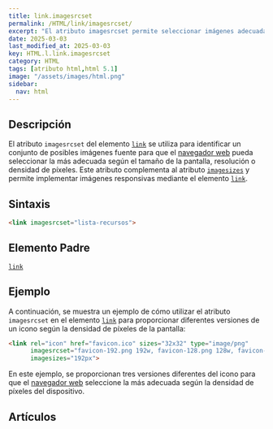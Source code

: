 ```yaml
---
title: link.imagesrcset
permalink: /HTML/link/imagesrcset/
excerpt: "El atributo imagesrcset permite seleccionar imágenes adecuadas según la pantalla y resolución."
date: 2025-03-03
last_modified_at: 2025-03-03
key: HTML.l.link.imagesrcset
category: HTML
tags: [atributo html,html 5.1]
image: "/assets/images/html.png"
sidebar:
  nav: html
---
```


## Descripción


El atributo `imagesrcset` del elemento [`link`](https://www.w3api.com/HTML/link/) se utiliza para identificar un conjunto de posibles imágenes fuente para que el [navegador web](https://www.ayudaenlaweb.com/navegadores/que-es-un-navegador/) pueda seleccionar la más adecuada según el tamaño de la pantalla, resolución o densidad de píxeles. Este atributo complementa al atributo [`imagesizes`](https://www.w3api.com/HTML/link/imagesizes/) y permite implementar imágenes responsivas mediante el elemento [`link`](https://www.w3api.com/HTML/link/).


## Sintaxis


```html
<link imagesrcset="lista-recursos">
```


## Elemento Padre


[`link`](https://www.w3api.com/HTML/link/)


## Ejemplo


A continuación, se muestra un ejemplo de cómo utilizar el atributo `imagesrcset` en el elemento [`link`](https://www.w3api.com/HTML/link/) para proporcionar diferentes versiones de un icono según la densidad de píxeles de la pantalla:


```html
<link rel="icon" href="favicon.ico" sizes="32x32" type="image/png" 
      imagesrcset="favicon-192.png 192w, favicon-128.png 128w, favicon-64.png 64w" 
      imagesizes="192px">

```


En este ejemplo, se proporcionan tres versiones diferentes del icono para que el [navegador web](https://www.ayudaenlaweb.com/navegadores/que-es-un-navegador/) seleccione la más adecuada según la densidad de píxeles del dispositivo.


## Artículos

